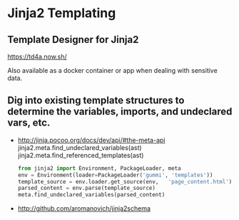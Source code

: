 # Jinja2 Templating

## Template Designer for Jinja2

https://td4a.now.sh/

Also available as a docker container or app when dealing with sensitive data.

## Dig into existing template structures to determine the variables, imports, and undeclared vars, etc.

* http://jinja.pocoo.org/docs/dev/api/#the-meta-api
   jinja2.meta.find_undeclared_variables(ast)
   jinja2.meta.find_referenced_templates(ast)

   ```Python
   from jinja2 import Environment, PackageLoader, meta
   env = Environment(loader=PackageLoader('gummi', 'templates'))
   template_source = env.loader.get_source(env,   'page_content.html')[0]
   parsed_content = env.parse(template_source)
   meta.find_undeclared_variables(parsed_content)
   ```

* http://github.com/aromanovich/jinja2schema
